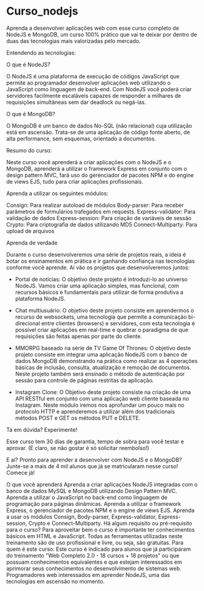 # Curso_nodejs


Aprenda a desenvolver aplicações web com esse curso completo de NodeJS e MongoDB, um curso 100% prático que vai te deixar por dentro de duas das tecnologias mais valorizadas pelo mercado.

Entendendo as tecnologias:

O que é NodeJS?

O NodeJS é uma plataforma de execução de códigos JavaScript que permite ao programador desenvolver aplicações web utilizando o JavaScript como linguagem de back-end. Com NodeJS você poderá criar servidores facilmente escaláveis capazes de responder a milhares de requisições simultâneas sem dar deadlock ou negá-las.

O que é MongoDB?

O MongoDB é um banco de dados No-SQL (não relacional) cuja utilização está em ascensão. Trata-se de uma aplicação de código fonte aberto, de alta performance, sem esquemas, orientado a documentos.

Resumo do curso:

Neste curso você aprenderá a criar aplicações com o NodeJS e o MongoDB, aprenderá a utilizar o framework Express em conjunto com o design pattern MVC, fará uso do gerenciador de pacotes NPM e do engine de views EJS, tudo para criar aplicações profissionais. 

Aprenda a utilizar os seguintes módulos:

Consign: Para realizar autoload de módulos
Body-parser: Para receber parâmetros de formulários trafegados em requests.
Express-validator: Para validação de dados
Express-session: Para criação de variáveis de sessão
Crypto: Para criptografia de dados utilizando MD5
Connect-Multiparty: Para upload de arquivos


Aprenda de verdade

Durante o curso desenvolveremos uma série de projetos reais, a ideia é botar os ensinamentos em prática e ir ganhando confiança nas tecnologias conforme você aprende. Aí vão os projetos que desenvolveremos juntos:

- Portal de notícias: O objetivo deste projeto é introduzi-lo ao universo NodeJS. Vamos criar uma aplicação simples, mas funcional, com recursos básicos e fundamentais para utilizar de forma produtiva a plataforma NodeJS.

- Chat multiusuário: O objetivo deste projeto consiste em aprendermos o recurso de websockets, uma tecnologia que permite a comunicação bi-direcional entre clientes (browsers) e servidores, com esta tecnologia é possível criar aplicações em real-time e quebrar o paradigma de que requisições são feitas apenas por parte do cliente.

- MMORPG baseado na série de TV Game Of Thrones: O objetivo deste projeto consiste em integrar uma aplicação NodeJS com o banco de dados MongoDB demonstrando na prática como realizar as 4 operações básicas de inclusão, consulta, atualização e remoção de documentos. Neste projeto também será ensinado o método de autenticação por sessão para controle de páginas restritas da aplicação.

- Instagram Clone: O Objetivo deste projeto consiste na criação de uma API RESTful em conjunto com uma aplicação web cliente baseada no Instagram. Neste módulo iremos nos aprofundar um pouco mais no protocolo HTTP e aprenderemos a utilizar além dos tradicionais métodos POST e GET os métodos PUT e DELETE.



Tá em dúvida? Experimente!

Esse curso tem 30 dias de garantia, tempo de sobra para você testar e aprovar. (E claro, se não gostar é só solicitar reembolso!)

E aí? Pronto para aprender a desenvolver com NodeJS e o MongoDB? Junte-se a mais de 4 mil alunos que já se matricularam nesse curso! Comece já!

O que você aprenderá
Aprenda a criar aplicações NodeJS integradas com o banco de dados MySQL e MongoDB utilizando Design Pattern MVC.
Aprenda a utilizar o JavaScript no back-end como linguagem de programação para páginas dinâmicas.
Aprenda a utilizar o framework Express, o gerenciador de pacotes NPM e o engine de views EJS.
Aprenda a usar os módulos Consign, Body-parser, Express-validator, Express-session, Crypto e Connect-Multiparty.
Há algum requisito ou pré-requisito para o curso?
Para aproveitar bem o curso é importante ter conhecimentos básicos em HTML e JavaScript.
Todas as ferramentas utilizadas neste treinamento são de uso profissional e livre, ou seja, são gratuitas.
Para quem é este curso:
Este curso é indicado para alunos que já participaram do treinamento "Web Completo 2.0 - 18 cursos + 18 projetos" ou que possuam conhecimentos equivalentes e que estejam interessados em aprimorar seus conhecimentos no desenvolvimento de sistemas web.
Programadores web interessados em aprender NodeJS, uma das tecnologias em ascensão no momento.
